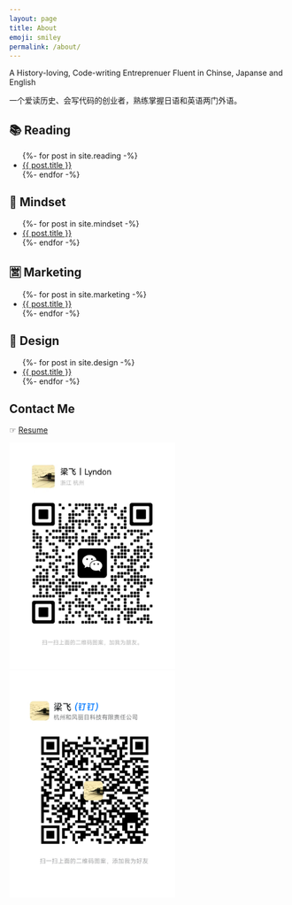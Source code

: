 ```yaml
---
layout: page
title: About 
emoji: smiley
permalink: /about/
---
```


A History-loving, Code-writing Entreprenuer Fluent in Chinse, Japanse and English

一个爱读历史、会写代码的创业者，熟练掌握日语和英语两门外语。

## :books: Reading

<ul>
{%- for post in site.reading  -%}
    <li>
        <a href="{{ post.url }}">{{ post.title }}</a>
    </li>
{%- endfor -%}
</ul>

## :crystal_ball: Mindset

<ul>
{%- for post in site.mindset  -%}
    <li>
        <a href="{{ post.url }}">{{ post.title }}</a>
    </li>
{%- endfor -%}
</ul>

## :u55b6: Marketing

<ul>
{%- for post in site.marketing -%}
    <li>
        <a href="{{ post.url }}">{{ post.title }}</a>
    </li>
{%- endfor -%}
</ul>

## :cherry_blossom: Design

<ul>
{%- for post in site.design  -%}
    <li>
        <a href="{{ post.url }}">{{ post.title }}</a>
    </li>
{%- endfor -%}
</ul>



## Contact Me

☞ [Resume](/about/resume/)

<img src="/assets/images/wx-qr-code.jpeg" width='300px'>

<img src="/assets/images/dd-qr-code.jpg" width='300px'>
